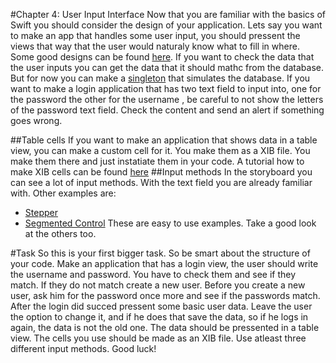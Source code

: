 #Chapter 4: User Input Interface
Now that you are familiar with the basics of Swift you should consider the design of your application. Lets say you want to make an app that handles some user input, you should pressent the views that way that the user would naturaly know what to fill in where. Some good designs can be found [here](http://www.appdesignvault.com/iphone-flat-ui-design-patterns/). If you want to check the data that the user inputs you can get the data that it should mathc from the database. But for now you can make a [singleton](http://codereview.stackexchange.com/questions/80246/swift-1-2-singleton-implementation) that simulates the database. If you want to make a login application that has two text field to input into, one for the password the other for the  username , be careful to not show the letters of the password text field. Check the content and send an alert if something goes wrong.

##Table cells
If you want to make an application that shows data in a table view, you can make a custom cell for it. You make them as a XIB file. You make them there and just instatiate them in your code. A tutorial how to make XIB cells can be found [here](http://stackoverflow.com/questions/28489720/uitableviewcell-subclass-with-xib-swift)
##Input methods
In the storyboard you can see a lot of input methods. With the text field you are already familiar with. Other examples are:
  - [Stepper](https://developer.apple.com/library/ios/samplecode/UICatalog/Listings/Swift_UICatalog_StepperViewController_swift.html)
  - [Segmented Control](https://developer.apple.com/library/prerelease/ios/documentation/UIKit/Reference/UISegmentedControl_Class/index.html)
These are easy to use examples. Take a good look at the others too.

#Task
So this is your first bigger task. So be smart about the structure of your code. Make an application that has a login view, the user should write the username and password. You have to check them and see if they match. If they do not match create a new user. Before you create a new user, ask him for the password once more and see if the passwords match. After the login did succed pressent some basic user data. Leave the user the option to change it, and if he does that save the data, so if he logs in again, the data is not the old one. The data should be pressented in a table view. The cells you use should be made as an XIB file. Use atleast three different input methods. Good luck!
